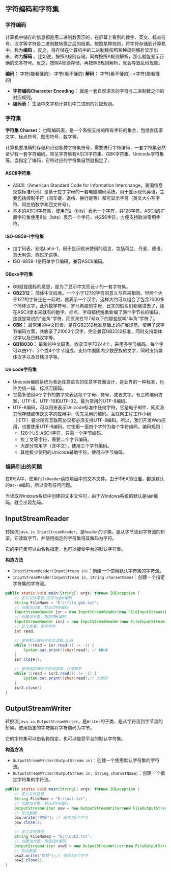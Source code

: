 
## 字符编码和字符集

### 字符编码

计算机中储存的信息都是用二进制数表示的，在屏幕上看到的数字、英文、标点符号、汉字等字符是二进制数转换之后的结果。按照某种规则，将字符存储到计算机中，称为**编码** 。反之，将存储在计算机中的二进制数按照某种规则解析显示出来，称为**解码** 。比如说，按照A规则存储，同样按照A规则解析，那么就能显示正确的文本符号。反之，按照A规则存储，再按照B规则解析，就会导致乱码现象。

**编码：** 字符(能看懂的)--字节(看不懂的)
**解码：** 字节(看不懂的)-->字符(能看懂的)

- **字符编码Character Encoding：** 就是一套自然语言的字符与二进制数之间的对应规则。
- **编码表：** 生活中文字和计算机中二进制的对应规则。

### 字符集

**字符集 Charset：** 也叫编码表。是一个系统支持的所有字符的集合，包括各国家文字、标点符号、图形符号、数字等。

计算机要准确的存储和识别各种字符集符号，需要进行字符编码，一套字符集必然至少有一套字符编码。常见字符集有ASCII字符集、GBK字符集、Unicode字符集等。当指定了编码，它所对应的字符集自然就指定了。

#### ASCII字符集

- ASCII（American Standard Code for Information Interchange，美国信息交换标准代码）是基于拉丁字母的一套电脑编码系统，用于显示现代英语，主要包括控制字符（回车键、退格、换行键等）和可显示字符（英文大小写字符、阿拉伯数字和西文符号）。
- 基本的ASCII字符集，使用7位（bits）表示一个字符，共128字符。ASCII的扩展字符集使用8位（bits）表示一个字符，共256字符，方便支持欧洲常用字符。

#### ISO-8859-1字符集

- 拉丁码表，别名Latin-1，用于显示欧洲使用的语言，包括荷兰、丹麦、德语、意大利语、西班牙语等。
- ISO-8859-1使用单字节编码，兼容ASCII编码。

#### GBxxx字符集

- GB就是国标的意思，是为了显示中文而设计的一套字符集。
- **GB2312：** 简体中文码表。一个小于127的字符的意义与原来相同。但两个大于127的字符连在一起时，就表示一个汉字，这样大约可以组合了包含7000多个简体汉字，此外数学符号、罗马希腊的字母、日文的假名们都编进去了，连在ASCII里本来就有的数字、标点、字母都统统重新编了两个字节长的编码，这就是常说的"全角"字符，而原来在127号以下的那些就叫"半角"字符了。
- **GBK：** 最常用的中文码表。是在GB2312标准基础上的扩展规范，使用了双字节编码方案，共收录了21003个汉字，完全兼容GB2312标准，同时支持繁体汉字以及日韩汉字等。
- **GB18030：** 最新的中文码表。收录汉字70244个，采用多字节编码，每个字可以由1个、2个或4个字节组成。支持中国国内少数民族的文字，同时支持繁体汉字以及日韩汉字等。

#### Unicode字符集

- Unicode编码系统为表达任意语言的任意字符而设计，是业界的一种标准，也称为统一码、标准万国码。
- 它最多使用4个字节的数字来表达每个字母、符号，或者文字。有三种编码方案，UTF-8、UTF-16和UTF-32。最为常用的UTF-8编码。
- UTF-8编码，可以用来表示Unicode标准中任何字符，它是电子邮件、网页及其他存储或传送文字的应用中，优先采用的编码。互联网工程工作小组（IETF）要求所有互联网协议都必须支持UTF-8编码。所以，我们开发Web应用，也要使用UTF-8编码。它使用一至四个字节为每个字符编码，编码规则：
	- 128个US-ASCII字符，只需一个字节编码。
	- 拉丁文等字符，需要二个字节编码。
	- 大部分常用字（含中文），使用三个字节编码。
	- 其他极少使用的Unicode辅助字符，使用四字节编码。

### 编码引出的问题

在IDEA中，使用`FileReader`读取项目中的文本文件。由于IDEA的设置，都是默认的`UTF-8`编码，所以没有任何问题。

当读取Windows系统中创建的文本文件时，由于Windows系统的默认是`GBK`编码，就会出现乱码。

## InputStreamReader

转换流`java.io.InputStreamReader`，是`Reader`的子类，是从字节流到字符流的桥梁。它读取字节，并使用指定的字符集将其解码为字符。

它的字符集可以由名称指定，也可以接受平台的默认字符集。



**构造方法**

* `InputStreamReader(InputStream in)`：创建一个使用默认字符集的字符流。
* `InputStreamReader(InputStream in, String charsetName)`：创建一个指定字符集的字符流。

```java
public static void main(String[] args) throws IOException {
    // 定义文件路径,文件为gbk编码
    String FileName = "E:\\file_gbk.txt";
    // 创建流对象，默认UTF8编码
    InputStreamReader isr = new InputStreamReader(new FileInputStream(FileName));
    // 创建流对象，指定GBK编码
    InputStreamReader isr2 = new InputStreamReader(new FileInputStream(FileName) , "GBK");
    // 定义变量，保存字符
    int read;

    // 使用默认编码字符流读取,乱码
    while ((read = isr.read()) != -1) {
        System.out.print((char)read); // ��Һ�
    }
    isr.close();

    // 使用指定编码字符流读取，正常解析
    while ((read = isr2.read()) != -1) {
        System.out.print((char)read);// 大家好
    }
    isr2.close();
}
```


## OutputStreamWriter

转换流`java.io.OutputStreamWriter`，是`Writer`的子类，是从字符流到字节流的桥梁。使用指定的字符集将字符编码为字节。

它的字符集可以由名称指定，也可以接受平台的默认字符集。

**构造方法**

* `OutputStreamWriter(OutputStream in)`：创建一个使用默认字符集的字符流。
* `OutputStreamWriter(OutputStream in, String charsetName)`：创建一个指定字符集的字符流。

```java
public static void main(String[] args) throws IOException {
    // 定义文件路径
    String FileName = "E:\\out.txt";
    // 创建流对象，默认UTF8编码
    OutputStreamWriter osw = new OutputStreamWriter(new FileOutputStream(FileName));
    // 写出数据
    osw.write("你好"); // 保存为6个字节
    osw.close();

    // 定义文件路径
    String FileName2 = "E:\\out2.txt";
    // 创建流对象，指定GBK编码
    OutputStreamWriter osw2 = new OutputStreamWriter(new FileOutputStream(FileName2), "GBK");
    // 写出数据
    osw2.write("你好");// 保存为4个字节
    osw2.close();
}
```